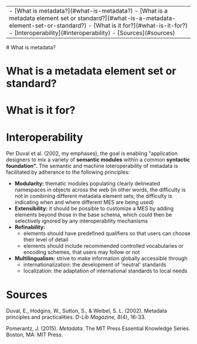 <table class="TOC"><tr><td>- [What is metadata?](#what-is-metadata?)
- [What is a metadata element set or standard?](#what-is-a-metadata-element-set-or-standard?)
- [What is it for?](#what-is-it-for?)
- [Interoperability](#interoperability)
- [Sources](#sources)
</td></tr></table>
# What is metadata?

# What is a metadata element set or standard?

# What is it for?

# Interoperability

Per Duval et al. (2002, my emphases), the goal is enabling "application designers to mix a variety of **semantic modules** within a common **syntactic foundation".** The semantic and machine ioteroperability of metadata is facilitated by adherance to the following principles:

- **Modularity:** thematic modules populating clearly delineated namespaces in objects across the web (in other words, the difficulty is not in combining different metadata element sets; the difficulty is indicating when and where different MES are being used)
- **Extensibility:** it should be possible to customize a MES by adding elements beyond those in the base schema, which could then be selectively ignored by any interoperability mechanisms
- **Refinability:** 
    - elements should have predefined qualifiers so that users can choose their level of detail
    - elements should include recommended controlled vocabularies or encoding schemes, that users may follow or not
- **Multilingualism:** strive to make information globally accessible through
    - internationalization: the development of 'neutral' standards
    - localization: the adaptation of international standards to local needs

# Sources

Duval, E., Hodgins, W., Sutton, S., & Weibel, S. L. (2002). Metadata principles and practicalities. _D-Lib Magazine, 8_(4), 16-33.

Pomerantz, J. (2015). _Metadata._ The MIT Press Essential Knowledge Series. Boston, MA: MIT Press. 

